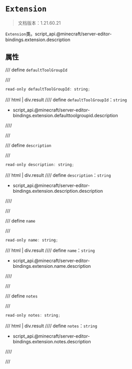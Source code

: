 # `Extension`

> 文档版本：1.21.60.21

`Extension`类。script_api.@minecraft/server-editor-bindings.extension.description

## 属性

/// define
`defaultToolGroupId`


///

```js
read-only defaultToolGroupId: string;
```

/// html | div.result
//// define
`defaultToolGroupId`：`string`

- script_api.@minecraft/server-editor-bindings.extension.defaulttoolgroupid.description


////

///


/// define
`description`


///

```js
read-only description: string;
```

/// html | div.result
//// define
`description`：`string`

- script_api.@minecraft/server-editor-bindings.extension.description.description


////

///


/// define
`name`


///

```js
read-only name: string;
```

/// html | div.result
//// define
`name`：`string`

- script_api.@minecraft/server-editor-bindings.extension.name.description


////

///


/// define
`notes`


///

```js
read-only notes: string;
```

/// html | div.result
//// define
`notes`：`string`

- script_api.@minecraft/server-editor-bindings.extension.notes.description


////

///

